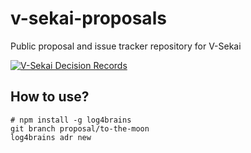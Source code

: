 # v-sekai-proposals
Public proposal and issue tracker repository for V-Sekai

[![V-Sekai Decision Records](https://V-Sekai.github.io/v-sekai-proposals/log4brains/badge.svg)](https://V-Sekai.github.io/v-sekai-proposals/log4brains/)

## How to use?

```
# npm install -g log4brains
git branch proposal/to-the-moon
log4brains adr new
```
